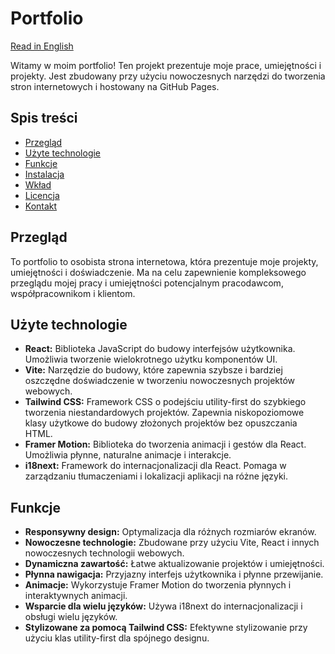 # Portfolio

[Read in English](README.md)

Witamy w moim portfolio! Ten projekt prezentuje moje prace, umiejętności i projekty. Jest zbudowany przy użyciu nowoczesnych narzędzi do tworzenia stron internetowych i hostowany na GitHub Pages.

## Spis treści

- [Przegląd](#przegląd)
- [Użyte technologie](#użyte-technologie)
- [Funkcje](#funkcje)
- [Instalacja](#instalacja)
- [Wkład](#wkład)
- [Licencja](#licencja)
- [Kontakt](#kontakt)

## Przegląd

To portfolio to osobista strona internetowa, która prezentuje moje projekty, umiejętności i doświadczenie. Ma na celu zapewnienie kompleksowego przeglądu mojej pracy i umiejętności potencjalnym pracodawcom, współpracownikom i klientom.

## Użyte technologie

- **React:** Biblioteka JavaScript do budowy interfejsów użytkownika. Umożliwia tworzenie wielokrotnego użytku komponentów UI.
- **Vite:** Narzędzie do budowy, które zapewnia szybsze i bardziej oszczędne doświadczenie w tworzeniu nowoczesnych projektów webowych.
- **Tailwind CSS:** Framework CSS o podejściu utility-first do szybkiego tworzenia niestandardowych projektów. Zapewnia niskopoziomowe klasy użytkowe do budowy złożonych projektów bez opuszczania HTML.
- **Framer Motion:** Biblioteka do tworzenia animacji i gestów dla React. Umożliwia płynne, naturalne animacje i interakcje.
- **i18next:** Framework do internacjonalizacji dla React. Pomaga w zarządzaniu tłumaczeniami i lokalizacji aplikacji na różne języki.

## Funkcje

- **Responsywny design:** Optymalizacja dla różnych rozmiarów ekranów.
- **Nowoczesne technologie:** Zbudowane przy użyciu Vite, React i innych nowoczesnych technologii webowych.
- **Dynamiczna zawartość:** Łatwe aktualizowanie projektów i umiejętności.
- **Płynna nawigacja:** Przyjazny interfejs użytkownika i płynne przewijanie.
- **Animacje:** Wykorzystuje Framer Motion do tworzenia płynnych i interaktywnych animacji.
- **Wsparcie dla wielu języków:** Używa i18next do internacjonalizacji i obsługi wielu języków.
- **Stylizowane za pomocą Tailwind CSS:** Efektywne stylizowanie przy użyciu klas utility-first dla spójnego designu.
